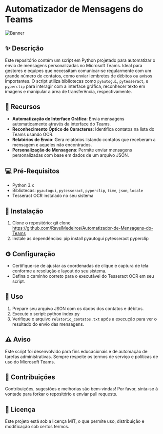 # Automatizador de Mensagens do Teams

![Banner](https://www.empowerit.com.au/wp-content/uploads/2017/06/Microsoft-Teams-750x290.png)

## :sparkles: Descrição
Este repositório contém um script em Python projetado para automatizar o envio de mensagens personalizadas no Microsoft Teams. Ideal para gestores e equipes que necessitam comunicar-se regularmente com um grande número de contatos, como enviar lembretes de débitos ou avisos importantes. O script utiliza bibliotecas como `pyautogui`, `pytesseract`, e `pyperclip` para interagir com a interface gráfica, reconhecer texto em imagens e manipular a área de transferência, respectivamente.

## :toolbox: Recursos
- **Automatização de Interface Gráfica**: Envia mensagens automaticamente através da interface do Teams.
- **Reconhecimento Óptico de Caracteres**: Identifica contatos na lista do Teams usando OCR.
- **Relatórios de Envio**: Gera relatórios listando contatos que receberam a mensagem e aqueles não encontrados.
- **Personalização de Mensagens**: Permite enviar mensagens personalizadas com base em dados de um arquivo JSON.

## :computer: Pré-Requisitos
- Python 3.x
- Bibliotecas: `pyautogui`, `pytesseract`, `pyperclip`, `time`, `json`, `locale`
- Tesseract OCR instalado no seu sistema

## :wrench: Instalação
1. Clone o repositório: git clone https://github.com/RavelMedeiros/Automatizador-de-Mensagens-do-Teams
2. Instale as dependências: pip install pyautogui pytesseract pyperclip

## :gear: Configuração
- Certifique-se de ajustar as coordenadas de clique e captura de tela conforme a resolução e layout do seu sistema.
- Defina o caminho correto para o executável do Tesseract OCR em seu script.

## :rocket: Uso
1. Prepare seu arquivo JSON com os dados dos contatos e débitos.
2. Execute o script: python index.py
3. Verifique o arquivo `relatorio_contatos.txt` após a execução para ver o resultado do envio das mensagens.

## :warning: Aviso
Este script foi desenvolvido para fins educacionais e de automação de tarefas administrativas. Sempre respeite os termos de serviço e políticas de uso do Microsoft Teams.

## :handshake: Contribuições
Contribuições, sugestões e melhorias são bem-vindas! Por favor, sinta-se à vontade para forkar o repositório e enviar pull requests.

## :page_facing_up: Licença
Este projeto está sob a licença MIT, o que permite uso, distribuição e modificação sob certos termos.

